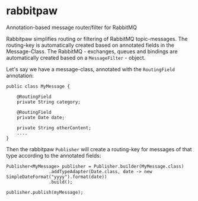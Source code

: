 # rabbitpaw

Annotation-based message router/filter for RabbitMQ

Rabbitpaw simplifies routing or filtering of RabbitMQ topic-messages. The routing-key is automatically created based on annotated fields in the Message-Class. The RabbitMQ - exchanges, queues and bindings are automatically created based on a `MessageFilter` - object.

Let's say we have a message-class, annotated with the `RoutingField` annotation:
```
public class MyMessage {

    @RoutingField
    private String category;

    @RoutingField
    private Date date;

    private String otherContent;
    ....
}
```
Then the rabbitpaw `Publisher` will create a routing-key for messages of that type according to the annotated fields:
```
Publisher<MyMessage> publisher = Publisher.builder(MyMessage.class)
                .addTypeAdapter(Date.class, date -> new SimpleDateFormat("yyyy").format(date))
                .build();

publisher.publish(myMessage);
```

